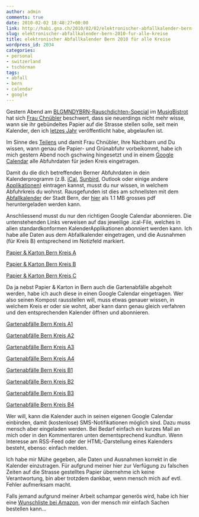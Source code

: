 ```yaml
---
author: admin
comments: true
date: 2010-02-02 18:48:27+00:00
link: http://habi.gna.ch/2010/02/02/elektronischer-abfallkalender-bern-2010-fur-alle-kreise/
slug: elektronischer-abfallkalender-bern-2010-fur-alle-kreise
title: elektronischer Abfallkalender Bern 2010 für alle Kreise
wordpress_id: 2034
categories:
- personal
- switzerland
- tschörman
tags:
- abfall
- bern
- calendar
- google
---
```


Gestern Abend am [BLGMNDYBRN-Rauschdichten-Special](http://blgmndybrn.ch/?p=58) im [MusigBistrot](http://musigbistrot.ch/) hat sich [Frau Chnübler](http://www.chliitierchnuebler.ch/) beschwert, dass sie neuerdings nicht mehr wisse, wann sie ihr gebündeltes Papier auf die Strasse stellen solle, seit mein Kalender, den ich [letzes Jahr](http://habi.gna.ch/2009/01/06/abfallkalender-bern-2009-fur-kreis-b/) veröffentlicht habe, abgelaufen ist.




Im Sinne des [Teilens](http://leumund.ch/links-week-02-008111) und damit Frau Chnübler, Ihre Nachbarn und Du wissen, wann genau die Papier- und Grünabfuhr vorbeikommt, habe ich mich gestern Abend noch gschwing hingesetzt und in einem [Google Calendar](http://calendar.google.com/) alle Abfuhrdaten für jeden Kreis eingetragen.




Damit du die dich betreffenden Berner Abfuhrdaten in dein Kalenderprogramm (z.B. [iCal](http://www.apple.com/ical), [Sunbird](http://www.mozilla.org/projects/calendar/sunbird/), Outlook oder einige andere [Applikationen](http://en.wikipedia.org/wiki/List_of_applications_with_iCalendar_support)) eintragen kannst, musst du nur wissen, in welchem Abfuhrkreis du wohnst. Rausgefunden ist dies am schnellsten mit dem [Abfallkalender](http://www.bern.ch/leben_in_bern/wohnen/abfaelle/kehricht/abfallkalender_2010_web.pdf) der Stadt Bern, der [hier](http://www.bern.ch/leben_in_bern/wohnen/abfaelle/kehricht/abfallkalender_2010_web.pdf) als 1.1 MB grosses pdf heruntergeladen werden kann.




Anschliessend musst du nur den richtigen Google Calendar abonnieren. Die untenstehenden Links verweisen auf das jeweilige .ical-File, welches in allen standardkonformen KalenderApplikationen abonniert werden kann. Ich habe alle Daten aus dem Abfallkalender eingetragen, und die Ausnahmen (für Kreis B) entsprechend im Notizfeld markiert.




[Papier & Karton Bern Kreis A](http://www.google.com/calendar/ical/k3bbladsc7r59t205mldtop6vc%40group.calendar.google.com/public/basic.ics)  





[Papier & Karton Bern Kreis B](http://www.google.com/calendar/ical/dmfv843hg1058ro36uu007aqmc%40group.calendar.google.com/public/basic.ics)  





[Papier & Karton Bern Kreis C](http://www.google.com/calendar/ical/qeqa5fns9245iaq4kti3safhcc%40group.calendar.google.com/public/basic.ics)




Da ja nebst Papier & Karton in Bern auch die Gartenabfälle abgeholt werden, habe ich auch diese in einen Google Calendar eingetragen. Wer also seinen Kompost rausstellen will, muss etwas genauer wissen, in welchem Kreis er oder sie wohnt, aber kann dann genau gleich verfahren und den entsprechenden Kalender öffnen und abonnieren.  





[Gartenabfälle Bern Kreis A1](http://www.google.com/calendar/ical/oslblrtuhfba8be1borunq3opo%40group.calendar.google.com/public/basic.ics)  





[Gartenabfälle Bern Kreis A2](http://www.google.com/calendar/ical/nln3veo8cb2gdlir0g6mut0ggk%40group.calendar.google.com/public/basic.ics)  





[Gartenabfälle Bern Kreis A3](http://www.google.com/calendar/ical/panqauqr8irvr3mjckp9pgo3jk%40group.calendar.google.com/public/basic.ics)  





[Gartenabfälle Bern Kreis A4](http://www.google.com/calendar/ical/68g5m12ro81gaksjd95r459uoc%40group.calendar.google.com/public/basic.ics)  





[Gartenabfälle Bern Kreis B1](http://www.google.com/calendar/ical/n6bteoe0aed2umkr57gncnvvds%40group.calendar.google.com/public/basic.ics)  





[Gartenabfälle Bern Kreis B2](http://www.google.com/calendar/ical/i7ai1hl91gqbpge1cd70k03t6c%40group.calendar.google.com/public/basic.ics)  





[Gartenabfälle Bern Kreis B3](http://www.google.com/calendar/ical/7ncb3vuofosrl15cko3p588pv4%40group.calendar.google.com/public/basic.ics)  





[Gartenabfälle Bern Kreis B4](http://www.google.com/calendar/ical/i88g40duccnsbiohd8hea8c2b8%40group.calendar.google.com/public/basic.ics)




Wer will, kann die Kalender auch in seinen eigenen Google Calendar einbinden, damit (kostenlose) SMS-Notifikationen möglich sind. Dazu muss mensch aber eingeladen werden. Bei Bedarf einfach ein kurzes Mail an mich oder in den Kommentaren unten dementsprechend kundtun. Wenn Interesse am RSS-Feed oder der HTML-Darstellung eines Kalenders besteht, ebenso: einfach melden.




Ich habe mir Mühe gegeben, alle Daten und Ausnahmen korrekt in die Kalender einzutragen. Für aufgrund meiner hier zur Verfügung zu falschen Zeiten auf die Strasse gestelltes Papier übernehme ich keine Verantwortung, bin aber trotzdem dankbar, wenn mensch mich auf evtl. Fehler aufmerksam macht.




Falls jemand aufgrund meiner Arbeit schampar generös wird, habe ich hier eine [Wunschliste bei Amazon](20http://amzn.com/w/1K77C3MRF4YQU), von der mensch mir einfach Sachen bestellen kann...



